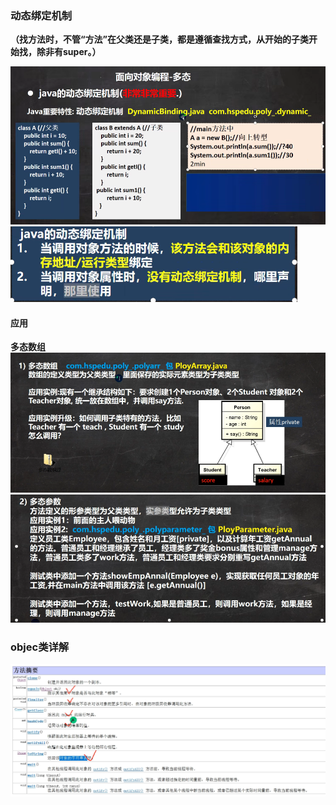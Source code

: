 
### 动态绑定机制

**（找方法时，不管“方法”在父类还是子类，都是遵循查找方式，从开始的子类开始找，除非有super。）**

![输入图片说明](/imgs/2024-07-13/0meerbJpcO8UwIR8.png)
![输入图片说明](/imgs/2024-07-13/AVc01vL8ic9k6ziy.png)

#### 应用
**多态数组**
![输入图片说明](/imgs/2024-07-13/Zc7NWXxOYtDd0bmG.png)
![输入图片说明](/imgs/2024-07-13/IOnOZJgy4QsJhFfq.png)


### objec类详解
![输入图片说明](/imgs/2024-07-13/zKshsBJb2dE7RAeX.png)





<!--stackedit_data:
eyJoaXN0b3J5IjpbMzM3ODYxMTczLC04MTM3NzkyNjgsMTUzNz
QwNTQ3OSwtNjE0NzY2MTI0XX0=
-->